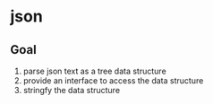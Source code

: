 # json

## Goal

1. parse json text as a tree data structure
2. provide an interface to access the data structure
3. stringfy the data structure
